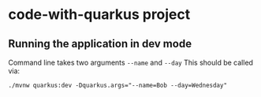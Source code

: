 # code-with-quarkus project

## Running the application in dev mode

Command line takes two arguments `--name` and `--day`
This should be called via:
```
./mvnw quarkus:dev -Dquarkus.args="--name=Bob --day=Wednesday"
```